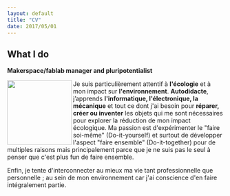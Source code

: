 ```yaml
---
layout: default
title: "CV"
date: 2017/05/01
---
```

[profil]: (https://cloud.githubusercontent.com/assets/12049360/25584511/9f3a277e-2e96-11e7-82d1-ea09f598bec7.jpg)


## What I do
**Makerspace/fablab manager and pluripotentialist**

<a href="url"><img src="https://cloud.githubusercontent.com/assets/12049360/25584511/9f3a277e-2e96-11e7-82d1-ea09f598bec7.jpg)" align="left" height="150" width="150" ></a>

Je suis particulièrement attentif à **l'écologie** et à mon impact sur **l'environnement**. 
**Autodidacte**, j’apprends **l'informatique, l'électronique, la mécanique** et tout ce dont j'ai besoin pour **réparer, créer ou inventer** les objets qui me sont nécessaires pour explorer la réduction de mon impact écologique.
Ma passion est d'expérimenter le "faire soi-même" (Do-it-yourself) et surtout de développer l'aspect "faire ensemble" (Do-it-together) pour de multiples raisons mais principalement parce que je ne suis pas le seul à penser que c'est plus fun de faire ensemble.

Enfin, je tente d'interconnecter au mieux ma vie tant professionnelle que personnelle ; au sein de mon environnement car j'ai conscience d'en faire intégralement partie.